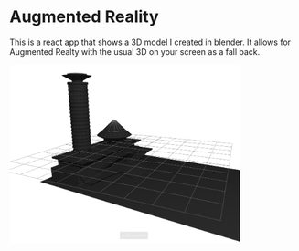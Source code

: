 # Augmented Reality
This is a react app that shows a 3D model I created in blender.
It allows for Augmented Realty with the usual 3D on your screen as a fall back.

<img
  src="app-screenshot.png"
  alt="Alt text"
  title="Three.js webxr"
  style="display: inline-block; margin: 0 auto; max-width: 80%"/>


